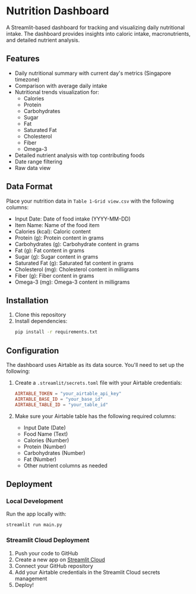 # Nutrition Dashboard

A Streamlit-based dashboard for tracking and visualizing daily nutritional intake. The dashboard provides insights into caloric intake, macronutrients, and detailed nutrient analysis.

## Features

- Daily nutritional summary with current day's metrics (Singapore timezone)
- Comparison with average daily intake
- Nutritional trends visualization for:
  - Calories
  - Protein
  - Carbohydrates
  - Sugar
  - Fat
  - Saturated Fat
  - Cholesterol
  - Fiber
  - Omega-3
- Detailed nutrient analysis with top contributing foods
- Date range filtering
- Raw data view

## Data Format

Place your nutrition data in `Table 1-Grid view.csv` with the following columns:
- Input Date: Date of food intake (YYYY-MM-DD)
- Item Name: Name of the food item
- Calories (kcal): Caloric content
- Protein (g): Protein content in grams
- Carbohydrates (g): Carbohydrate content in grams
- Fat (g): Fat content in grams
- Sugar (g): Sugar content in grams
- Saturated Fat (g): Saturated fat content in grams
- Cholesterol (mg): Cholesterol content in milligrams
- Fiber (g): Fiber content in grams
- Omega-3 (mg): Omega-3 content in milligrams

## Installation

1. Clone this repository
2. Install dependencies:
   ```bash
   pip install -r requirements.txt
   ```

## Configuration

The dashboard uses Airtable as its data source. You'll need to set up the following:

1. Create a `.streamlit/secrets.toml` file with your Airtable credentials:
   ```toml
   AIRTABLE_TOKEN = "your_airtable_api_key"
   AIRTABLE_BASE_ID = "your_base_id"
   AIRTABLE_TABLE_ID = "your_table_id"
   ```

2. Make sure your Airtable table has the following required columns:
   - Input Date (Date)
   - Food Name (Text)
   - Calories (Number)
   - Protein (Number)
   - Carbohydrates (Number)
   - Fat (Number)
   - Other nutrient columns as needed

## Deployment

### Local Development

Run the app locally with:
```bash
streamlit run main.py
```

### Streamlit Cloud Deployment

1. Push your code to GitHub
2. Create a new app on [Streamlit Cloud](https://streamlit.io/cloud)
3. Connect your GitHub repository
4. Add your Airtable credentials in the Streamlit Cloud secrets management
5. Deploy!
